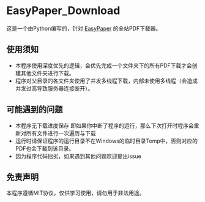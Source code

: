 # EasyPaper_Download
这是一个由Python编写的，针对 [EasyPaper](https://easypaper.zqwei-tech.cn/paperdownload/show/) 的全站PDF下载器。
## 使用须知
- 本程序使用深度优先的逻辑，会优先完成一个文件夹下的所有PDF下载才会创建其他文件夹进行下载。 
- 程序对父目录的各文件夹使用了并发多线程下载，内部未使用多线程（会造成并发过高导致服务器连接断开）。
## 可能遇到的问题
- 本程序无下载进度保存 即如果你中断了程序的运行，那么下次打开时程序会重新对所有文件进行一次遍历与下载
- 运行时请保证程序的运行目录不在Windows的临时目录Temp中，否则对应的PDF也会下载到该目录。
- 因为程序代码拙劣，如果遇到其他问题欢迎提出issue
## 免责声明
本程序遵循MIT协议，仅供学习使用，请勿用于非法用途。